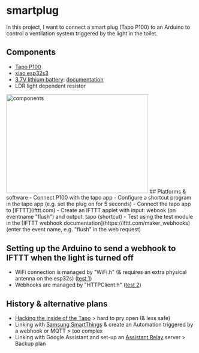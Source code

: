 # smartplug
In this project, I want to connect a smart plug (Tapo P100) to an Arduino to control a ventilation system triggered by the light in the toilet.
## Components
- [Tapo P100](https://www.tp-link.com/nl-be/home-networking/smart-plug/tapo-p100/)
- [xiao esp32s3](https://www.seeedstudio.com/XIAO-ESP32S3-p-5627.html)
- [3.7V lithium battery](https://www.kiwi-electronics.com/nl/lithium-polymer-li-po-accu-3-7v-500mah-2200): [documentation](https://wiki.seeedstudio.com/xiao_esp32s3_getting_started/)
- LDR light dependent resistor 
<img src="/img/hardware.jpg" alt="components" style="height: 7cm; width:10cm;"/>
## Platforms & software
- Connect P100 with the tapo app
- Configure a shortcut program in the tapo app (e.g. set the plug on for 5 seconds)
- Connect the tapo app to [IFTTT](ifttt.com)
- Create an IFTTT applet with input: webook (on eventname "flush") and output: tapo (shortcut)
- Test using the test module in the [IFTTT webhook documentation](https://ifttt.com/maker_webhooks) (enter the event name, e.g. "flush" in the web request)

## Setting up the Arduino to send a webhook to IFTTT when the light is turned off
- WiFi connection is managed by "WiFi.h" (& requires an extra physical antenna on the esp32s) ([test 1](tests/1_WiFi/1_WiFi.ino))
- Webhooks are managed by "HTTPClient.h" ([test 2](tests/2_WiFi_Webhook/2_WiFi_Webhook.ino))
   
## History & alternative plans
- [Hacking the inside of the Tapo](https://www.youtube.com/watch?v=99iAK1JeAeo) > hard to pry open (& less safe)
- Linking with [Samsung SmartThings](https://smartthings.developer.samsung.com/) & create an Automation triggered by a webhook or MQTT > too complex
- Linking with Google Assistant and set-up an [Assistant Relay](https://greghesp.github.io/assistant-relay/docs/introduction) server > Backup plan
